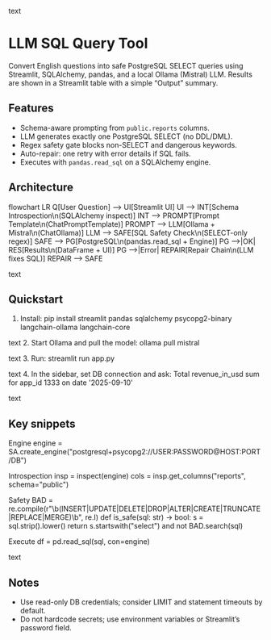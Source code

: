 text
# LLM SQL Query Tool

Convert English questions into safe PostgreSQL SELECT queries using Streamlit, SQLAlchemy, pandas, and a local Ollama (Mistral) LLM. Results are shown in a Streamlit table with a simple “Output” summary.

## Features
- Schema-aware prompting from `public.reports` columns.
- LLM generates exactly one PostgreSQL SELECT (no DDL/DML).
- Regex safety gate blocks non-SELECT and dangerous keywords.
- Auto-repair: one retry with error details if SQL fails.
- Executes with `pandas.read_sql` on a SQLAlchemy engine.

## Architecture
flowchart LR
Q[User Question] --> UI[Streamlit UI]
UI --> INT[Schema Introspection\n(SQLAlchemy inspect)]
INT --> PROMPT[Prompt Template\n(ChatPromptTemplate)]
PROMPT --> LLM[Ollama + Mistral\n(ChatOllama)]
LLM --> SAFE[SQL Safety Check\n(SELECT-only regex)]
SAFE --> PG[PostgreSQL\n(pandas.read_sql + Engine)]
PG -->|OK| RES[Results\n(DataFrame + UI)]
PG -->|Error| REPAIR[Repair Chain\n(LLM fixes SQL)]
REPAIR --> SAFE

text

## Quickstart
1. Install:
pip install streamlit pandas sqlalchemy psycopg2-binary langchain-ollama langchain-core

text
2. Start Ollama and pull the model:
ollama pull mistral

text
3. Run:
streamlit run app.py

text
4. In the sidebar, set DB connection and ask:
Total revenue_in_usd sum for app_id 1333 on date '2025-09-10'

text

## Key snippets
Engine
engine = SA.create_engine("postgresql+psycopg2://USER:PASSWORD@HOST:PORT/DB")

Introspection
insp = inspect(engine)
cols = insp.get_columns("reports", schema="public")

Safety
BAD = re.compile(r"\b(INSERT|UPDATE|DELETE|DROP|ALTER|CREATE|TRUNCATE|REPLACE|MERGE)\b", re.I)
def is_safe(sql: str) -> bool:
s = sql.strip().lower()
return s.startswith("select") and not BAD.search(sql)

Execute
df = pd.read_sql(sql, con=engine)

text

## Notes
- Use read-only DB credentials; consider LIMIT and statement timeouts by default.
- Do not hardcode secrets; use environment variables or Streamlit’s password field.
 
